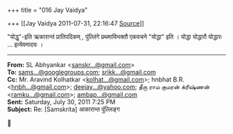+++
title = "016 Jay Vaidya"

+++
[[Jay Vaidya	2011-07-31, 22:16:47 [Source](https://groups.google.com/g/samskrita/c/zHRxpySNgas)]]



"योद्धृ"-इति ऋकारान्तं प्रातिपदिकम् , पुंल्लिंगे प्रथमाविभक्तौ एकवचने "योद्धा" इति । योद्धा योद्धारौ योद्धारः ... इत्येवमादयः ।

  

------------------------------------------------------------------------

**From:** SL Abhyankar \<[sanskr...@gmail.com]()\>  
**To:** [sams...@googlegroups.com](); [srikk...@gmail.com]()  
**Cc:** Mr. Aravind Kolhatkar \<[kolhat...@gmail.com]()\>; hnbhat B.R. \<[hnbh...@gmail.com]()\>; [deejay...@yahoo.com](); தீரு ராம குமரன் க்ரிஷ்ணன் \<[ramku...@gmail.com]()\>; [ambap...@gmail.com]()  
**Sent:** Saturday, July 30, 2011 7:25 PM  
**Subject:** Re: \[Samskrita\] आकारान्त पुंल्लिङ्ग  



